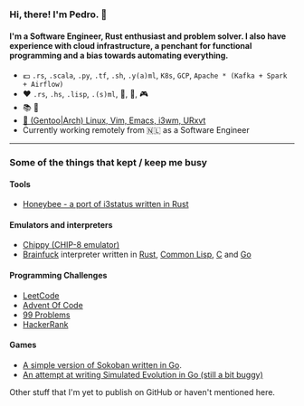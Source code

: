 ### Hi, there! I'm Pedro. 👋
#### I'm a Software Engineer, Rust enthusiast and problem solver. I also have experience with cloud infrastructure, a penchant for functional programming and a bias towards automating everything.

- 💶 `.rs`, `.scala`, `.py`, `.tf`, `.sh`, `.y(a)ml`, `K8s`, `GCP`, `Apache * (Kafka + Spark + Airflow)`
- ❤️ `.rs`, `.hs`, `.lisp`, `.(s)ml`, :floppy_disk:, :space_invader:, :video_game:
- 📚 🎹
- [🐧 (Gentoo|Arch) Linux, Vim, Emacs, i3wm, URxvt](https://github.com/csixteen/dotties)
- Currently working remotely from 🇳🇱 as a Software Engineer

---
### Some of the things that kept / keep me busy
#### Tools
- [Honeybee - a port of i3status written in Rust](https://github.com/csixteen/honeybee)
#### Emulators and interpreters
- [Chippy (CHIP-8 emulator)](https://github.com/csixteen/chippy)
- [Brainfuck](https://en.wikipedia.org/wiki/Brainfuck) interpreter written in [Rust](https://github.com/csixteen/rs-bff), [Common Lisp](https://github.com/csixteen/cl-bff), [C](https://github.com/csixteen/c-bff) and [Go](https://github.com/csixteen/go-bff)
#### Programming Challenges
- [LeetCode](https://github.com/csixteen/LeetCode)
- [Advent Of Code](https://github.com/csixteen/AdventOfCode)
- [99 Problems](https://github.com/csixteen/99Problems)
- [HackerRank](https://github.com/csixteen/HackerRank)
#### Games
- [A simple version of Sokoban written in Go](https://github.com/csixteen/sokoban).
- [An attempt at writing Simulated Evolution in Go (still a bit buggy)](https://github.com/csixteen/simulated-evolution)

Other stuff that I'm yet to publish on GitHub or haven't mentioned here.
